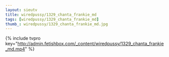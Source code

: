 ```yaml
--- 
layout: sieutv
title: wiredpussy/1329_chanta_frankie_md
tags: [wiredpussy/1329_chanta_frankie_md]
thumb_: wiredpussy/1329_chanta_frankie_md.jpg
---
```

{% include tvpro key="http://admin.fetishbox.com/_content/wiredpussy/1329_chanta_frankie_md.mp4" %} 
